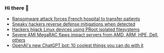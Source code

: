 ### Hi there 👋

<!--START_SECTION:feed-->
* [Ransomware attack forces French hospital to transfer patients](https://www.bleepingcomputer.com/news/security/ransomware-attack-forces-french-hospital-to-transfer-patients/)
* [Sneaky hackers reverse defense mitigations when detected](https://www.bleepingcomputer.com/news/security/sneaky-hackers-reverse-defense-mitigations-when-detected/)
* [Hackers hijack Linux devices using PRoot isolated filesystems](https://www.bleepingcomputer.com/news/security/hackers-hijack-linux-devices-using-proot-isolated-filesystems/)
* [Severe AMI MegaRAC flaws impact servers from AMD, ARM, HPE, Dell, others](https://www.bleepingcomputer.com/news/security/severe-ami-megarac-flaws-impact-servers-from-amd-arm-hpe-dell-others/)
* [OpenAI's new ChatGPT bot: 10 coolest things you can do with it](https://www.bleepingcomputer.com/news/technology/openais-new-chatgpt-bot-10-coolest-things-you-can-do-with-it/)
<!--END_SECTION:feed-->

<!--
**frankenk/frankenk** is a ✨ _special_ ✨ repository because its `README.md` (this file) appears on your GitHub profile.

Here are some ideas to get you started:

- 🔭 I’m currently working on ...
- 🌱 I’m currently learning ...
- 👯 I’m looking to collaborate on ...
- 🤔 I’m looking for help with ...
- 💬 Ask me about ...
- 📫 How to reach me: ...
- 😄 Pronouns: ...
- ⚡ Fun fact: ...
-->



